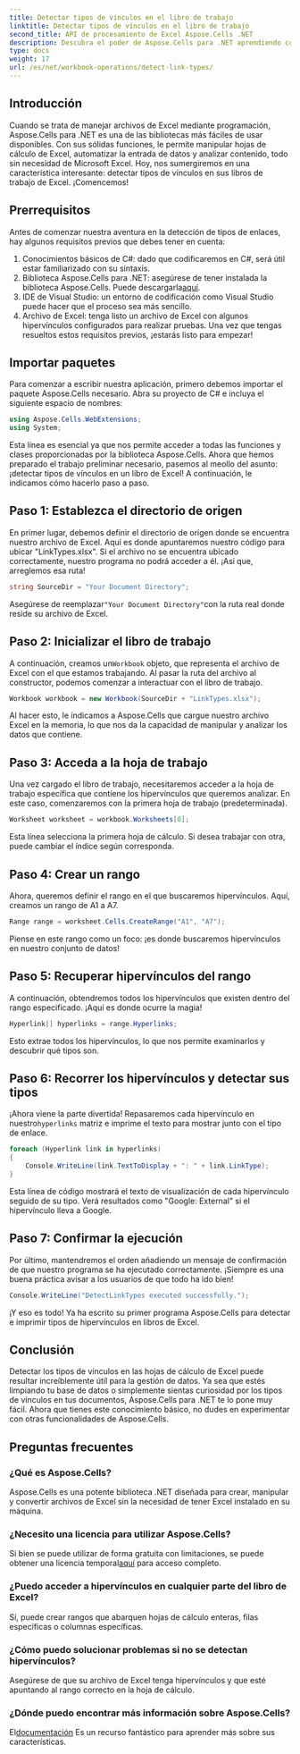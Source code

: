 ```yaml
---
title: Detectar tipos de vínculos en el libro de trabajo
linktitle: Detectar tipos de vínculos en el libro de trabajo
second_title: API de procesamiento de Excel Aspose.Cells .NET
description: Descubra el poder de Aspose.Cells para .NET aprendiendo cómo detectar eficazmente tipos de hipervínculos en hojas de cálculo de Excel con esta guía completa.
type: docs
weight: 17
url: /es/net/workbook-operations/detect-link-types/
---
```

## Introducción
Cuando se trata de manejar archivos de Excel mediante programación, Aspose.Cells para .NET es una de las bibliotecas más fáciles de usar disponibles. Con sus sólidas funciones, le permite manipular hojas de cálculo de Excel, automatizar la entrada de datos y analizar contenido, todo sin necesidad de Microsoft Excel. Hoy, nos sumergiremos en una característica interesante: detectar tipos de vínculos en sus libros de trabajo de Excel. ¡Comencemos!
## Prerrequisitos
Antes de comenzar nuestra aventura en la detección de tipos de enlaces, hay algunos requisitos previos que debes tener en cuenta:
1. Conocimientos básicos de C#: dado que codificaremos en C#, será útil estar familiarizado con su sintaxis.
2.  Biblioteca Aspose.Cells para .NET: asegúrese de tener instalada la biblioteca Aspose.Cells. Puede descargarla[aquí](https://releases.aspose.com/cells/net/).
3. IDE de Visual Studio: un entorno de codificación como Visual Studio puede hacer que el proceso sea más sencillo.
4. Archivo de Excel: tenga listo un archivo de Excel con algunos hipervínculos configurados para realizar pruebas.
Una vez que tengas resueltos estos requisitos previos, ¡estarás listo para empezar!
## Importar paquetes
Para comenzar a escribir nuestra aplicación, primero debemos importar el paquete Aspose.Cells necesario. Abra su proyecto de C# e incluya el siguiente espacio de nombres:
```csharp
using Aspose.Cells.WebExtensions;
using System;
```
Esta línea es esencial ya que nos permite acceder a todas las funciones y clases proporcionadas por la biblioteca Aspose.Cells.
Ahora que hemos preparado el trabajo preliminar necesario, pasemos al meollo del asunto: ¡detectar tipos de vínculos en un libro de Excel! A continuación, le indicamos cómo hacerlo paso a paso.
## Paso 1: Establezca el directorio de origen
En primer lugar, debemos definir el directorio de origen donde se encuentra nuestro archivo de Excel. Aquí es donde apuntaremos nuestro código para ubicar "LinkTypes.xlsx". Si el archivo no se encuentra ubicado correctamente, nuestro programa no podrá acceder a él. ¡Así que, arreglemos esa ruta!
```csharp
string SourceDir = "Your Document Directory";
```
 Asegúrese de reemplazar`"Your Document Directory"`con la ruta real donde reside su archivo de Excel.
## Paso 2: Inicializar el libro de trabajo
 A continuación, creamos un`Workbook` objeto, que representa el archivo de Excel con el que estamos trabajando. Al pasar la ruta del archivo al constructor, podemos comenzar a interactuar con el libro de trabajo.
```csharp
Workbook workbook = new Workbook(SourceDir + "LinkTypes.xlsx");
```
Al hacer esto, le indicamos a Aspose.Cells que cargue nuestro archivo Excel en la memoria, lo que nos da la capacidad de manipular y analizar los datos que contiene.
## Paso 3: Acceda a la hoja de trabajo
Una vez cargado el libro de trabajo, necesitaremos acceder a la hoja de trabajo específica que contiene los hipervínculos que queremos analizar. En este caso, comenzaremos con la primera hoja de trabajo (predeterminada).
```csharp
Worksheet worksheet = workbook.Worksheets[0];
```
Esta línea selecciona la primera hoja de cálculo. Si desea trabajar con otra, puede cambiar el índice según corresponda. 
## Paso 4: Crear un rango
Ahora, queremos definir el rango en el que buscaremos hipervínculos. Aquí, creamos un rango de A1 a A7.
```csharp
Range range = worksheet.Cells.CreateRange("A1", "A7");
```
Piense en este rango como un foco: ¡es donde buscaremos hipervínculos en nuestro conjunto de datos!
## Paso 5: Recuperar hipervínculos del rango
A continuación, obtendremos todos los hipervínculos que existen dentro del rango especificado. ¡Aquí es donde ocurre la magia!
```csharp
Hyperlink[] hyperlinks = range.Hyperlinks;
```
Esto extrae todos los hipervínculos, lo que nos permite examinarlos y descubrir qué tipos son.
## Paso 6: Recorrer los hipervínculos y detectar sus tipos
¡Ahora viene la parte divertida! Repasaremos cada hipervínculo en nuestro`hyperlinks` matriz e imprime el texto para mostrar junto con el tipo de enlace.
```csharp
foreach (Hyperlink link in hyperlinks)
{
	Console.WriteLine(link.TextToDisplay + ": " + link.LinkType);
}
```
Esta línea de código mostrará el texto de visualización de cada hipervínculo seguido de su tipo. Verá resultados como "Google: External" si el hipervínculo lleva a Google.
## Paso 7: Confirmar la ejecución
Por último, mantendremos el orden añadiendo un mensaje de confirmación de que nuestro programa se ha ejecutado correctamente. ¡Siempre es una buena práctica avisar a los usuarios de que todo ha ido bien!
```csharp
Console.WriteLine("DetectLinkTypes executed successfully.");
```
¡Y eso es todo! Ya ha escrito su primer programa Aspose.Cells para detectar e imprimir tipos de hipervínculos en libros de Excel.
## Conclusión
Detectar los tipos de vínculos en las hojas de cálculo de Excel puede resultar increíblemente útil para la gestión de datos. Ya sea que estés limpiando tu base de datos o simplemente sientas curiosidad por los tipos de vínculos en tus documentos, Aspose.Cells para .NET te lo pone muy fácil. Ahora que tienes este conocimiento básico, no dudes en experimentar con otras funcionalidades de Aspose.Cells.
## Preguntas frecuentes
### ¿Qué es Aspose.Cells?
Aspose.Cells es una potente biblioteca .NET diseñada para crear, manipular y convertir archivos de Excel sin la necesidad de tener Excel instalado en su máquina.
### ¿Necesito una licencia para utilizar Aspose.Cells?
 Si bien se puede utilizar de forma gratuita con limitaciones, se puede obtener una licencia temporal[aquí](https://purchase.aspose.com/temporary-license/) para acceso completo.
### ¿Puedo acceder a hipervínculos en cualquier parte del libro de Excel?
Sí, puede crear rangos que abarquen hojas de cálculo enteras, filas específicas o columnas específicas.
### ¿Cómo puedo solucionar problemas si no se detectan hipervínculos?
Asegúrese de que su archivo de Excel tenga hipervínculos y que esté apuntando al rango correcto en la hoja de cálculo.
### ¿Dónde puedo encontrar más información sobre Aspose.Cells?
 El[documentación](https://reference.aspose.com/cells/net/) Es un recurso fantástico para aprender más sobre sus características.